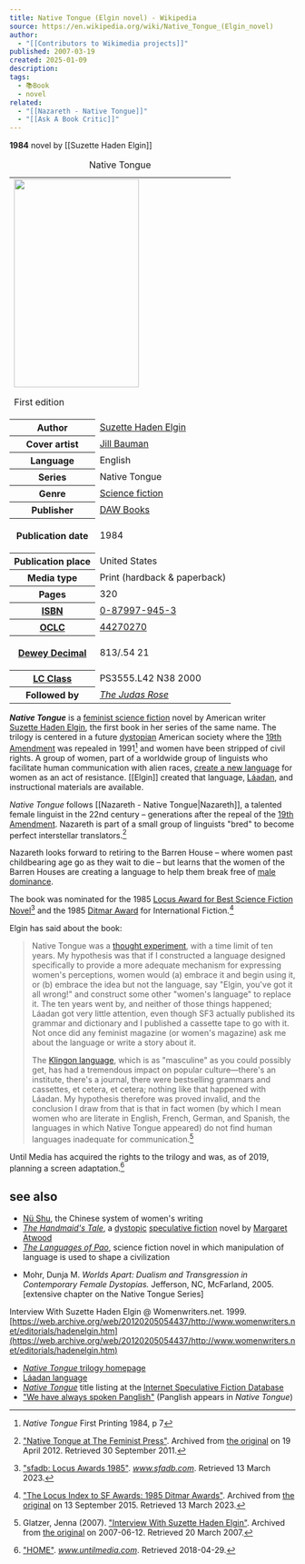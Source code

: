```yaml
---
title: Native Tongue (Elgin novel) - Wikipedia
source: https://en.wikipedia.org/wiki/Native_Tongue_(Elgin_novel)
author:
  - "[[Contributors to Wikimedia projects]]"
published: 2007-03-19
created: 2025-01-09
description: 
tags:
  - 📚Book
  - novel
related:
  - "[[Nazareth - Native Tongue]]"
  - "[[Ask A Book Critic]]"
---
```

**1984** novel by [[Suzette Haden Elgin]]

<table><caption>Native Tongue<span></span></caption><tbody><tr><td colspan="2"><span><a href="https://en.wikipedia.org/wiki/File:NativeTongueElgin.jpg"><img src="https://upload.wikimedia.org/wikipedia/en/thumb/4/47/NativeTongueElgin.jpg/220px-NativeTongueElgin.jpg" width="220" height="366"></a></span><p>First edition</p></td></tr><tr><th scope="row">Author</th><td><a href="https://en.wikipedia.org/wiki/Suzette_Haden_Elgin">Suzette Haden Elgin</a></td></tr><tr><th scope="row">Cover&nbsp;artist</th><td><a href="https://en.wikipedia.org/wiki/Jill_Bauman">Jill Bauman</a></td></tr><tr><th scope="row">Language</th><td>English</td></tr><tr><th scope="row">Series</th><td>Native Tongue</td></tr><tr><th scope="row">Genre</th><td><a href="https://en.wikipedia.org/wiki/Science_fiction">Science fiction</a></td></tr><tr><th scope="row">Publisher</th><td><a href="https://en.wikipedia.org/wiki/DAW_Books">DAW Books</a></td></tr><tr><th scope="row"><p>Publication date</p></th><td>1984</td></tr><tr><th scope="row">Publication place</th><td>United States</td></tr><tr><th scope="row">Media&nbsp;type</th><td>Print (hardback &amp; paperback)</td></tr><tr><th scope="row">Pages</th><td>320</td></tr><tr><th scope="row"><a href="https://en.wikipedia.org/wiki/ISBN_(identifier)">ISBN</a></th><td><a href="https://en.wikipedia.org/wiki/Special:BookSources/0-87997-945-3">0-87997-945-3</a></td></tr><tr><th scope="row"><a href="https://en.wikipedia.org/wiki/OCLC_(identifier)"><abbr>OCLC</abbr></a></th><td><a href="https://www.worldcat.org/oclc/44270270">44270270</a></td></tr><tr><th scope="row"><div><p><a href="https://en.wikipedia.org/wiki/Dewey_Decimal_Classification">Dewey Decimal</a></p></div></th><td>813/.54 21</td></tr><tr><th scope="row"><a href="https://en.wikipedia.org/wiki/LCC_(identifier)"><abbr>LC&nbsp;Class</abbr></a></th><td>PS3555.L42 N38 2000</td></tr><tr><th scope="row">Followed&nbsp;by</th><td><i><a href="https://en.wikipedia.org/w/index.php?title=The_Judas_Rose&amp;action=edit&amp;redlink=1">The Judas Rose</a>&nbsp;</i></td></tr></tbody></table>

***Native Tongue*** is a [feminist science fiction](https://en.wikipedia.org/wiki/Feminist_science_fiction "Feminist science fiction") novel by American writer [Suzette Haden Elgin](https://en.wikipedia.org/wiki/Suzette_Haden_Elgin "Suzette Haden Elgin"), the first book in her series of the same name.
The trilogy is centered in a future [dystopian](https://en.wikipedia.org/wiki/Dystopian "Dystopian") American society where the [19th Amendment](https://en.wikipedia.org/wiki/Nineteenth_Amendment_to_the_United_States_Constitution "Nineteenth Amendment to the United States Constitution") was repealed in 1991[^1] and women have been stripped of civil rights. A group of women, part of a worldwide group of linguists who facilitate human communication with alien races, [create a new language](https://en.wikipedia.org/wiki/Constructed_language "Constructed language") for women as an act of resistance. [[Elgin]] created that language, [Láadan](https://en.wikipedia.org/wiki/L%C3%A1adan "Láadan"), and instructional materials are available.

*Native Tongue* follows [[Nazareth - Native Tongue|Nazareth]], a talented female linguist in the 22nd century – generations after the repeal of the [19th Amendment](https://en.wikipedia.org/wiki/Nineteenth_Amendment_to_the_United_States_Constitution "Nineteenth Amendment to the United States Constitution"). Nazareth is part of a small group of linguists "bred" to become perfect interstellar translators.[^2]

Nazareth looks forward to retiring to the Barren House – where women past childbearing age go as they wait to die – but learns that the women of the Barren Houses are creating a language to help them break free of [male dominance](https://en.wikipedia.org/wiki/Patriarchy "Patriarchy").

The book was nominated for the 1985 [Locus Award for Best Science Fiction Novel](https://en.wikipedia.org/wiki/Locus_Award_for_Best_Science_Fiction_Novel "Locus Award for Best Science Fiction Novel")[^3] and the 1985 [Ditmar Award](https://en.wikipedia.org/wiki/Ditmar_Award "Ditmar Award") for International Fiction.[^4]

Elgin has said about the book:

> Native Tongue was a [thought experiment](https://en.wikipedia.org/wiki/Thought_experiment "Thought experiment"), with a time limit of ten years. My hypothesis was that if I constructed a language designed specifically to provide a more adequate mechanism for expressing women's perceptions, women would (a) embrace it and begin using it, or (b) embrace the idea but not the language, say "Elgin, you've got it all wrong!" and construct some other "women's language" to replace it. The ten years went by, and neither of those things happened; Láadan got very little attention, even though SF3 actually published its grammar and dictionary and I published a cassette tape to go with it. Not once did any feminist magazine (or women's magazine) ask me about the language or write a story about it.
> 
> The [Klingon language](https://en.wikipedia.org/wiki/Klingon_language "Klingon language"), which is as "masculine" as you could possibly get, has had a tremendous impact on popular culture—there's an institute, there's a journal, there were bestselling grammars and cassettes, et cetera, et cetera; nothing like that happened with Láadan. My hypothesis therefore was proved invalid, and the conclusion I draw from that is that in fact women (by which I mean women who are literate in English, French, German, and Spanish, the languages in which Native Tongue appeared) do not find human languages inadequate for communication.[^5]

Until Media has acquired the rights to the trilogy and was, as of 2019, planning a screen adaptation.[^6]


## see also

- [Nü Shu](https://en.wikipedia.org/wiki/N%C3%BC_Shu "Nü Shu"), the Chinese system of women's writing
- *[The Handmaid's Tale](https://en.wikipedia.org/wiki/The_Handmaid%27s_Tale "The Handmaid's Tale")*, a [dystopic](https://en.wikipedia.org/wiki/Dystopia "Dystopia") [speculative fiction](https://en.wikipedia.org/wiki/Speculative_fiction "Speculative fiction") novel by [Margaret Atwood](https://en.wikipedia.org/wiki/Margaret_Atwood "Margaret Atwood")
- *[The Languages of Pao](https://en.wikipedia.org/wiki/The_Languages_of_Pao "The Languages of Pao")*, science fiction novel in which manipulation of language is used to shape a civilization

[^1]: *Native Tongue* First Printing 1984, p 7

[^2]: ["Native Tongue at The Feminist Press"](https://web.archive.org/web/20120419074149/http://www.feministpress.org/books/suzette-haden-elgin/native-tongue). Archived from [the original](http://www.feministpress.org/books/suzette-haden-elgin/native-tongue) on 19 April 2012. Retrieved 30 September 2011.

[^3]: ["sfadb: Locus Awards 1985"](http://www.sfadb.com/Locus_Awards_1985). *www.sfadb.com*. Retrieved 13 March 2023.

[^4]: ["The Locus Index to SF Awards: 1985 Ditmar Awards"](https://web.archive.org/web/20150913093606/http://locusmag.com/SFAwards/Db/Ditmar1985.html). Archived from [the original](http://locusmag.com/SFAwards/Db/Ditmar1985.html) on 13 September 2015. Retrieved 13 March 2023.

[^5]: Glatzer, Jenna (2007). ["Interview With Suzette Haden Elgin"](https://web.archive.org/web/20070612005757/http://www.absolutewrite.com/novels/suzette_haden_elgin.htm). Archived from [the original](http://www.absolutewrite.com/novels/suzette_haden_elgin.htm) on 2007-06-12. Retrieved 20 March 2007.

[^6]: ["HOME"](http://www.untilmedia.com/). *www.untilmedia.com*. Retrieved 2018-04-29.

- Mohr, Dunja M. *Worlds Apart: Dualism and Transgression in Contemporary Female Dystopias.* Jefferson, NC, McFarland, 2005. \[extensive chapter on the Native Tongue Series\]

Interview With Suzette Haden Elgin @ Womenwriters.net. 1999. [https://web.archive.org/web/20120205054437/http://www.womenwriters.net/editorials/hadenelgin.htm](https://web.archive.org/web/20120205054437/http://www.womenwriters.net/editorials/hadenelgin.htm)

- [*Native Tongue* trilogy homepage](http://www.sfwa.org/members/elgin/NativeTongue/Index.html)
- [Láadan language](http://www.laadanlanguage.org/)
- [*Native Tongue*](https://www.isfdb.org/cgi-bin/title.cgi?1483) title listing at the [Internet Speculative Fiction Database](https://en.wikipedia.org/wiki/Internet_Speculative_Fiction_Database "Internet Speculative Fiction Database")
- ["We have always spoken Panglish"](http://www.sfwa.org/members/elgin/Story-Panglish.html) (Panglish appears in *Native Tongue*)